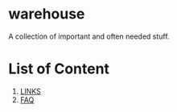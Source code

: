 # warehouse
A collection of important and often needed stuff.

# List of Content
1. [LINKS](LINKS.md)
2. [FAQ](FAQ.md)